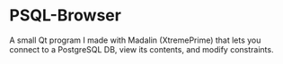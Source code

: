 # PSQL-Browser
A small Qt program I made with Madalin (XtremePrime) that lets you connect to a PostgreSQL DB, view its contents, and modify constraints. 